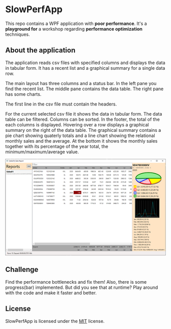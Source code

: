 # SlowPerfApp

This repo contains a WPF application with **poor performance**. It's a **playground for** a workshop regarding **performance optimization** techniques.

## About the application

The application reads csv files with specified columns and displays the data in tabular form. It has a recent list and a graphical summary for a single data row.

The main layout has three columns and a status bar. In the left pane you find the recent list. The middle pane contains the data table. The right pane has some charts.

The first line in the csv file must contain the headers.

For the current selected csv file it shows the data in tabular form. The data table can be filtered. Columns can be sorted. In the footer, the total of the each columns is displayed.
Hovering over a row displays a graphical summary on the right of the data table. The graphical summary contains a pie chart showing quaterly totals and a line chart showing the relational monthly sales and the average. At the bottom it shows the monthly sales together with its percentage of the year total, the minimum/maximum/average value.

![image](screenshots/Screen1.png)

## Challenge

Find the performance bottlenecks and fix them! Also, there is some progress(bar) implemented. But did you see that at runtime?
Play around with the code and make it faster and better.

## License

SlowPerfApp is licensed under the [MIT](LICENSE.MD) license.